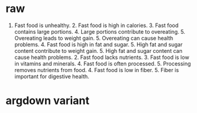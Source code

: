 
# raw
1. Fast food is unhealthy.
   2. Fast food is high in calories.
      3. Fast food contains large portions.
         4. Large portions contribute to overeating.
            5. Overeating leads to weight gain.
            5. Overeating can cause health problems.
         4. Fast food is high in fat and sugar.
            5. High fat and sugar content contribute to weight gain.
            5. High fat and sugar content can cause health problems.
   2. Fast food lacks nutrients.
      3. Fast food is low in vitamins and minerals.
         4. Fast food is often processed.
            5. Processing removes nutrients from food.
         4. Fast food is low in fiber.
            5. Fiber is important for digestive health.

# argdown variant
